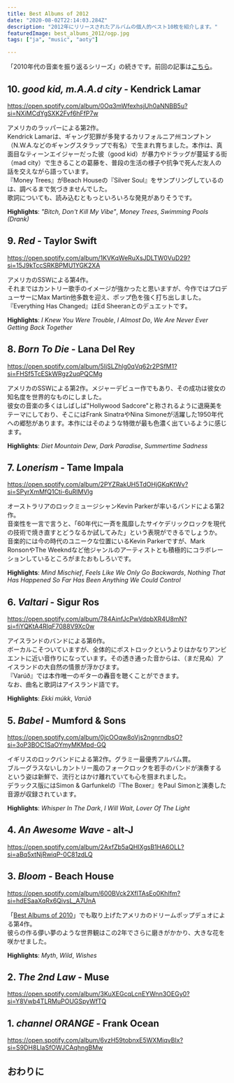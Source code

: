 ```yaml
---
title: Best Albums of 2012
date: "2020-08-02T22:14:03.284Z"
description: "2012年にリリースされたアルバムの個人的ベスト10枚を紹介します。"
featuredImage: best_albums_2012/ogp.jpg
tags: ["ja", "music", "aoty"]

---
```


「2010年代の音楽を振り返るシリーズ」の続きです。前回の記事は[こちら](https://hippocampus-garden.com/best_albums_2011/)。  

## 10. *good kid, m.A.A.d city* - Kendrick Lamar
https://open.spotify.com/album/0Oq3mWfexhsjUh0aNNBB5u?si=NXiMCdYgSXK2Fvf6hFfP7w

アメリカのラッパーによる第2作。  
Kendrick Lamarは、ギャング犯罪が多発するカリフォルニア州コンプトン（N.W.A.などのギャングスタラップで有名）で生まれ育ちました。本作は、真面目なティーンエイジャーだった彼（good kid）が暴力やドラッグが蔓延する街（mad city）で生きることの葛藤を、普段の生活の様子や抗争で死んだ友人の話を交えながら語っています。  
『Money Trees』がBeach Houseの『Silver Soul』をサンプリングしているのは、調べるまで気づきませんでした。  
歌詞についても、読み込むともっといろいろな発見がありそうです。

**Highlights**: *"Bitch, Don't Kill My Vibe"*, *Money Trees*, *Swimming Pools (Drank)*

## 9. *Red* - Taylor Swift
https://open.spotify.com/album/1KVKqWeRuXsJDLTW0VuD29?si=15J9kTccSRKBPMU1YGK2XA

アメリカのSSWによる第4作。  
それまではカントリー歌手のイメージが強かったと思いますが、今作ではプロデューサーにMax Martin他多数を迎え、ポップ色を強く打ち出しました。  
『Everything Has Changed』はEd Sheeranとのデュエットです。

**Highlights**: *I Knew You Were Trouble*, *I Almost Do*, *We Are Never Ever Getting Back Together*

## 8. *Born To Die* - Lana Del Rey
https://open.spotify.com/album/5IjSLZhlg0qVq62r2PSfM1?si=FHSf5TcESkWRgz2uqPQCMg

アメリカのSSWによる第2作。メジャーデビュー作でもあり、その成功は彼女の知名度を世界的なものにしました。  
彼女の音楽の多くはしばしば"Hollywood Sadcore"と称されるように退廃美をテーマにしており、そこにはFrank SinatraやNina Simoneが活躍した1950年代への郷愁があります。本作にはそのような特徴が最も色濃く出ているように感じます。

**Highlights**: *Diet Mountain Dew*, *Dark Paradise*, *Summertime Sadness*

## 7. *Lonerism*  - Tame Impala
https://open.spotify.com/album/2PYZRakUH5TdOHjGKqKtWv?si=SPyrXmMfQ1Cti-6uRIMVlg

オーストラリアのロックミュージシャンKevin Parkerが率いるバンドによる第2作。  
音楽性を一言で言うと、「60年代に一斉を風靡したサイケデリックロックを現代の技術で焼き直すとどうなるか試してみた」という表現ができるでしょうか。  
音楽的には今の時代のユニークな位置にいるKevin Parkerですが、Mark RonsonやThe Weekndなど他ジャンルのアーティストとも積極的にコラボレーションしているところがまたおもしろいです。

**Highlights**: *Mind Mischief*, *Feels Like We Only Go Backwards*, *Nothing That Has Happened So Far Has Been Anything We Could Control*

## 6. *Valtari* - Sigur Ros
https://open.spotify.com/album/784AinfJcPwVdpbXR4U8mN?si=fiYQKtA4RlqF7088V9Xc0w

アイスランドのバンドによる第6作。  
ボーカルこそついていますが、全体的にポストロックというよりはかなりアンビエントに近い音作りになっています。その透き通った音からは、（まだ見ぬ）アイスランドの大自然の情景が浮かびます。  
『Varúð』では本作唯一のギターの轟音を聴くことができます。  
なお、曲名と歌詞はアイスランド語です。

**Highlights**: *Ekki múkk*, *Varúð*

## 5. *Babel* - Mumford & Sons
https://open.spotify.com/album/0jcOOqw8oVjs2ngnrndbsO?si=3oP3BOC1SaOYmyMKMpd-GQ

イギリスのロックバンドによる第2作。グラミー最優秀アルバム賞。  
ブルーグラスないしカントリー風のフォークロックを若手のバンドが演奏するという姿は新鮮で、流行とはかけ離れていても心を掴まれました。  
デラックス版にはSimon & Garfunkelの『The Boxer』をPaul Simonと演奏した音源が収録されています。

**Highlights**: *Whisper In The Dark*, *I Will Wait*, *Lover Of The Light*

## 4. *An Awesome Wave* - alt-J
https://open.spotify.com/album/2AxfZb5aQHIXgsB1HA6OLL?si=aBq5xtNjRwiqP-0C81zdLQ


<!-- **Highlights**: *Paradise*, *Every Teardrop Is A Waterfall*, *Don't Let It Break Your Heart* -->

## 3. *Bloom* - Beach House
https://open.spotify.com/album/600BVck2XflTAsEo0KhIfm?si=hdESaaXqRx6QivsL_A7UnA

「[Best Albums of 2010](https://hippocampus-garden.com/best_albums_2011/)」でも取り上げたアメリカのドリームポップデュオによる第4作。  
彼らの作る儚い夢のような世界観はこの2年でさらに磨きがかかり、大きな花を咲かせました。

**Highlights**: *Myth*, *Wild*, *Wishes*

## 2. *The 2nd Law* - Muse
https://open.spotify.com/album/3KuXEGcqLcnEYWnn3OEGy0?si=Y8Vwb4TLRMuPOUGSpyWfTQ



<!-- **Highlights**: *Midnight City*, *Wait*, *Outro* -->

## 1. *channel ORANGE* - Frank Ocean
https://open.spotify.com/album/6vzH59tobnxE5WXMiqvBIx?si=S9DH8LIaSfOWJCAqhngBMw


<!-- **Highlights**: *Perth*, *Holocene*, *Beth/Rest* -->

## おわりに
